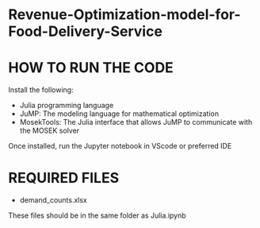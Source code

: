 # Revenue-Optimization-model-for-Food-Delivery-Service

# HOW TO RUN THE CODE
Install the following:
- Julia programming language
- JuMP: The modeling language for mathematical optimization
- MosekTools: The Julia interface that allows JuMP to communicate with the MOSEK solver

Once installed, run the Jupyter notebook in VScode or preferred IDE

# REQUIRED FILES
- demand_counts.xlsx

These files should be in the same folder as Julia.ipynb
